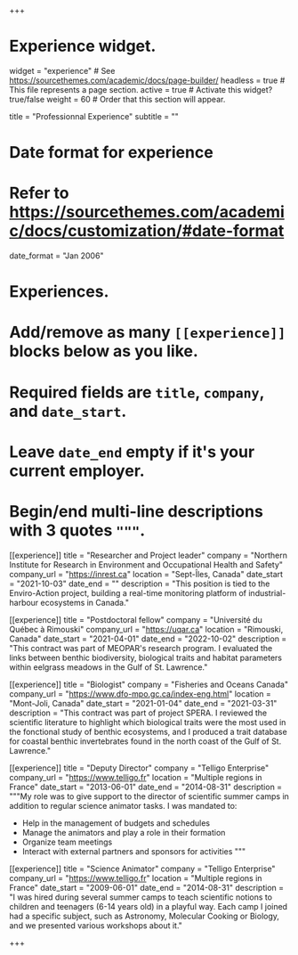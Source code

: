 +++
# Experience widget.
widget = "experience"  # See https://sourcethemes.com/academic/docs/page-builder/
headless = true  # This file represents a page section.
active = true  # Activate this widget? true/false
weight = 60  # Order that this section will appear.

title = "Professionnal Experience"
subtitle = ""

# Date format for experience
#   Refer to https://sourcethemes.com/academic/docs/customization/#date-format
date_format = "Jan 2006"

# Experiences.
#   Add/remove as many `[[experience]]` blocks below as you like.
#   Required fields are `title`, `company`, and `date_start`.
#   Leave `date_end` empty if it's your current employer.
#   Begin/end multi-line descriptions with 3 quotes `"""`.
[[experience]]
  title = "Researcher and Project leader"
  company = "Northern Institute for Research in Environment and Occupational Health and Safety"
  company_url = "https://inrest.ca"
  location = "Sept-Îles, Canada"
  date_start = "2021-10-03"
  date_end = ""
  description = "This position is tied to the Enviro-Action project, building a real-time monitoring platform of industrial-harbour ecosystems in Canada."

[[experience]]
  title = "Postdoctoral fellow"
  company = "Université du Québec à Rimouski"
  company_url = "https://uqar.ca"
  location = "Rimouski, Canada"
  date_start = "2021-04-01"
  date_end = "2022-10-02"
  description = "This contract was part of MEOPAR's research program. I evaluated the links between benthic biodiversity, biological traits and habitat parameters within eelgrass meadows in the Gulf of St. Lawrence."

[[experience]]
  title = "Biologist"
  company = "Fisheries and Oceans Canada"
  company_url = "https://www.dfo-mpo.gc.ca/index-eng.html"
  location = "Mont-Joli, Canada"
  date_start = "2021-01-04"
  date_end = "2021-03-31"
  description = "This contract was part of project SPERA. I reviewed the scientific literature to highlight which biological traits were the most used in the fonctional study of benthic ecosystems, and I produced a trait database for coastal benthic invertebrates found in the north coast of the Gulf of St. Lawrence."

[[experience]]
  title = "Deputy Director"
  company = "Telligo Enterprise"
  company_url = "https://www.telligo.fr"
  location = "Multiple regions in France"
  date_start = "2013-06-01"
  date_end = "2014-08-31"
  description = """My role was to give support to the director of scientific summer camps in addition to regular science animator tasks. I was mandated to:

  * Help in the management of budgets and schedules
  * Manage the animators and play a role in their formation
  * Organize team meetings
  * Interact with external partners and sponsors for activities
  """

[[experience]]
  title = "Science Animator"
  company = "Telligo Enterprise"
  company_url = "https://www.telligo.fr"
  location = "Multiple regions in France"
  date_start = "2009-06-01"
  date_end = "2014-08-31"
  description = "I was hired during several summer camps to teach scientific notions to children and teenagers (6-14 years old) in a playful way. Each camp I joined had a specific subject, such as Astronomy, Molecular Cooking or Biology, and we presented various workshops about it."

+++
